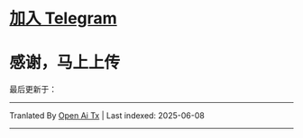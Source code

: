 # [**加入 Telegram**](https://t.me/Offical_Im_kazuha)  
# 感谢，马上上传

最后更新于：<!--TIME-->

---

Tranlated By [Open Ai Tx](https://github.com/OpenAiTx/OpenAiTx) | Last indexed: 2025-06-08

---